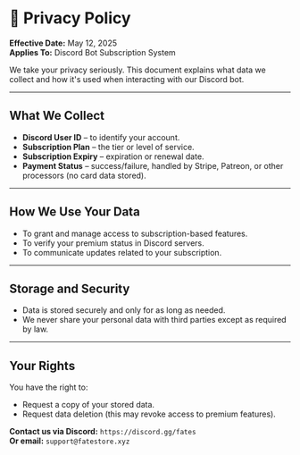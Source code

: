 # 📜 Privacy Policy

**Effective Date:** May 12, 2025  
**Applies To:** Discord Bot Subscription System

We take your privacy seriously. This document explains what data we collect and how it's used when interacting with our Discord bot.

---

## What We Collect

- **Discord User ID** – to identify your account.
- **Subscription Plan** – the tier or level of service.
- **Subscription Expiry** – expiration or renewal date.
- **Payment Status** – success/failure, handled by Stripe, Patreon, or other processors (no card data stored).

---

## How We Use Your Data

- To grant and manage access to subscription-based features.
- To verify your premium status in Discord servers.
- To communicate updates related to your subscription.

---

## Storage and Security

- Data is stored securely and only for as long as needed.
- We never share your personal data with third parties except as required by law.

---

## Your Rights

You have the right to:
- Request a copy of your stored data.
- Request data deletion (this may revoke access to premium features).

**Contact us via Discord:** `https://discord.gg/fates`  
**Or email:** `support@fatestore.xyz`
